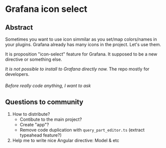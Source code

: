 # Grafana icon select

## Abstract

Sometimes you want to use icon simmilar as you set/map colors/names in your plugins. Grafana already has many icons in the project. Let's use them.

It is proposition "icon-select" feature for Grafana. It supposed to be a new directive or something else.

*It is not possible to install to Grafana directly now.* The repo mostly for developers.


###### *Before really code anything, I want to ask*
## Questions to community

1. How to distribute? 
   * Contibute to the main project?
   * Create "app"? 
   * Remove code duplication with `query_part_editor.ts` (extract typeahead feature?)
2. Help me to write nice Angular directive: Model & etc

  
